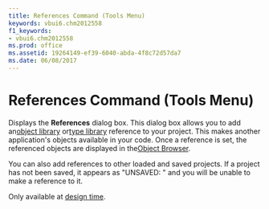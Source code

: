 ```yaml
---
title: References Command (Tools Menu)
keywords: vbui6.chm2012558
f1_keywords:
- vbui6.chm2012558
ms.prod: office
ms.assetid: 19264149-ef39-6040-abda-4f8c72d57da7
ms.date: 06/08/2017
---
```



# References Command (Tools Menu)

Displays the **References** dialog box. This dialog box allows you to add an[object library](vbe-glossary.md) or[type library](vbe-glossary.md) reference to your project. This makes another application's objects available in your code. Once a reference is set, the referenced objects are displayed in the[Object Browser](vbe-glossary.md).

You can also add references to other loaded and saved projects. If a project has not been saved, it appears as "UNSAVED: <ProjectName>" and you will be unable to make a reference to it.

Only available at [design time](vbe-glossary.md).


